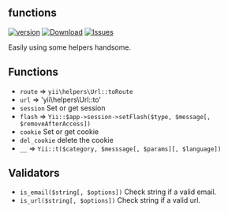 functions
------
[![version](https://img.shields.io/packagist/v/light/functions.svg?style=flat-square)](https://packagist.org/packages/light/functions)
[![Download](https://img.shields.io/packagist/dd/light/functions.svg?style=flat-square)](https://packagist.org/packages/light/functions)
[![Issues](https://img.shields.io/github/issues/lichunqiang/functions.svg?style=flat-square)](https://github.com/lichunqiang/functions/issues)

Easily using some helpers handsome.


## Functions

* `route` => `yii\helpers\Url::toRoute`
* `url` => 'yii\helpers\Url::to'
* `session` Set or get session
* `flash` => `Yii::$app->session->setFlash($type, $message[, $removeAfterAccess])`
* `cookie` Set or get cookie
* `del_cookie` delete the cookie
* `__` => `Yii::t($category, $messsage[, $params][, $language])`


## Validators

* `is_email($string[, $options])` Check string if a valid email.
* `is_url($string[, $options])` Check string if a valid url.
